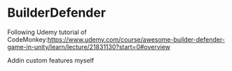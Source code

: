 # BuilderDefender
Following Udemy tutorial of CodeMonkey:https://www.udemy.com/course/awesome-builder-defender-game-in-unity/learn/lecture/21831130?start=0#overview

Addin custom features myself
